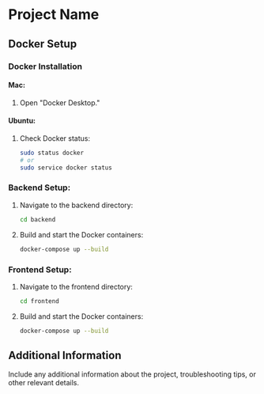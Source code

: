 # Project Name

## Docker Setup

### Docker Installation

#### Mac:
1. Open "Docker Desktop."

#### Ubuntu:
1. Check Docker status:
    ```bash
    sudo status docker
    # or
    sudo service docker status
    ```

### Backend Setup:

1. Navigate to the backend directory:
    ```bash
    cd backend
    ```

2. Build and start the Docker containers:
    ```bash
    docker-compose up --build
    ```

### Frontend Setup:

1. Navigate to the frontend directory:
    ```bash
    cd frontend
    ```

2. Build and start the Docker containers:
    ```bash
    docker-compose up --build
    ```

## Additional Information

Include any additional information about the project, troubleshooting tips, or other relevant details.


